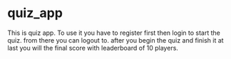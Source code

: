 ﻿# quiz_app

This is quiz app.
To use it you have to register first
then login to start the quiz.
from there you can logout to.
after you begin the quiz and finish it at last you will the final score with leaderboard of 10 players.



<img scr="screensorts/Screenshot_2020-08-13 Quiz App.png">
